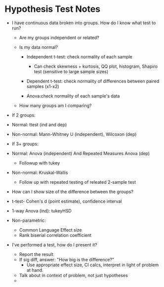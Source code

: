 # Hypothesis Test Notes

* I have continuous data broken into groups. How do I know what test to run?

  * Are my groups independent or related?

  * Is my data normal?

     * Independent t-test: check normality of each sample

         * Can check skewness + kurtosis, QQ plot, histogram, Shapiro test (sensitive to large sample sizes)

     * Dependent t-test: check normality of differences between paired samples (x1-x2)

      * Anova:check normality of each sample's data

  * How many groups am I comparing?

* If 2 groups:

 * Normal: ttest (ind and dep)
 * Non-normal: Mann-Whitney U (independent), Wilcoxon (dep)

* If 3+ groups:

 * Normal: Anova (independent) And Repeated Measures Anova (dep)

     * Followup with tukey
 * Non-normal: Kruskal-Wallis
     * Follow up with repeated testing of releated 2-sample test

* How can I show size of the difference between the groups?

 * t-test- Cohen's d (point estimate), confidence interval
 * 1-way Anova (ind): tukeyHSD
 * Non-parametric:
     * Common Language Effect size
     * Rank biserial correlation coefficient

* I've performed a test, how do I present it?
	* Report the result
	* If sig diff, answer: "How big is the difference?"
		* Use appropriate effect size, CI calcs, interpret in light of problem at hand.
	* Talk about in context of problem, not just hypotheses
	* 